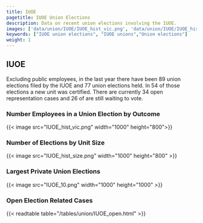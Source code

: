 ```yaml
---
title: IUOE
pagetitle: IUOE Union Elections
description: Data on recent union elections involving the IUOE.
images: ['data/union/IUOE/IUOE_hist_vic.png', 'data/union/IUOE/IUOE_hist_size.png', 'data/union/IUOE/IUOE_10.png']
keywords: ["IUOE union elections", "IUOE unions","Union elections"]
weight: 1
---
```

##  IUOE

Excluding public employees, in the last year there have been 89 union elections filed by the IUOE and 77 union elections held. In 54 of those elections a new unit was certified. There are currently 34 open representation cases and 26 of are still waiting to vote.

### Number Employees in a Union Election by Outcome
{{< image src="IUOE_hist_vic.png" width="1000" height="800">}}

### Number of Elections by Unit Size
{{< image src="IUOE_hist_size.png" width="1000" height="800" >}}

### Largest Private Union Elections
{{< image src="IUOE_10.png" width="1000" height="1000"  >}}

### Open Election Related Cases
{{< readtable table="/tables/union/IUOE_open.html" >}}

